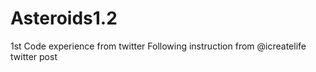 # Asteroids1.2
1st Code experience from twitter
Following instruction from @icreatelife twitter post

